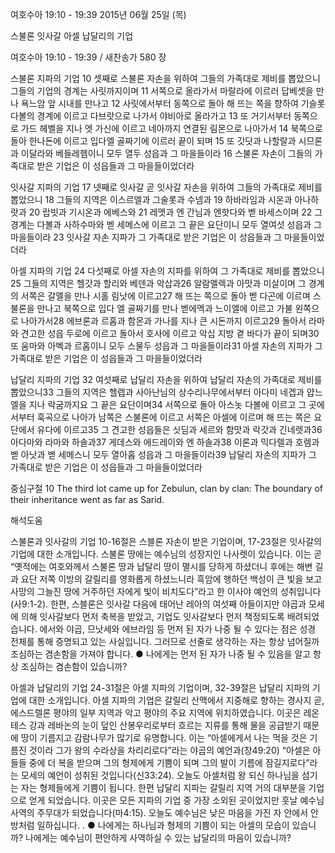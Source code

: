 여호수아 19:10 - 19:39 
2015년 06월 25일 (목)

스불론 잇사갈 아셀 납달리의 기업 



여호수아 19:10 - 19:39 / 새찬송가 580 장


스불론 지파의 기업
10 셋째로 스불론 자손을 위하여 그들의 가족대로 제비를 뽑았으니 그들의 기업의 경계는 사릿까지이며 11 서쪽으로 올라가서 마랄라에 이르러 답베셋을 만나 욕느암 앞 시내를 만나고 12 사릿에서부터 동쪽으로 돌아 해 뜨는 쪽을 향하여 기슬롯 다볼의 경계에 이르고 다브랏으로 나가서 야비아로 올라가고 13 또 거기서부터 동쪽으로 가드 헤벨을 지나 엣 가신에 이르고 네아까지 연결된 림몬으로 나아가서 14 북쪽으로 돌아 한나돈에 이르고 입다엘 골짜기에 이르러 끝이 되며 15 또 갓닷과 나할랄과 시므론과 이달라와 베들레헴이니 모두 열두 성읍과 그 마을들이라 16 스불론 자손이 그들의 가족대로 받은 기업은 이 성읍들과 그 마을들이었더라 

잇사갈 지파의 기업
17 넷째로 잇사갈 곧 잇사갈 자손을 위하여 그들의 가족대로 제비를 뽑았으니 18 그들의 지역은 이스르엘과 그술롯과 수넴과 19 하바라임과 시온과 아나하랏과 20 랍빗과 기시온과 에베스와 21 레멧과 엔 간님과 엔핫다와 벧 바세스이며 22 그 경계는 다볼과 사하수마와 벧 세메스에 이르고 그 끝은 요단이니 모두 열여섯 성읍과 그 마을들이라 23 잇사갈 자손 지파가 그 가족대로 받은 기업은 이 성읍들과 그 마을들이었더라

아셀 지파의 기업
24 다섯째로 아셀 자손의 지파를 위하여 그 가족대로 제비를 뽑았으니25 그들의 지역은 헬갓과 할리와 베덴과 악삽과26 알람멜렉과 아맛과 미살이며 그 경계의 서쪽은 갈멜을 만나 시홀 림낫에 이르고27 해 뜨는 쪽으로 돌아 벧 다곤에 이르며 스불론을 만나고 북쪽으로 입다 엘 골짜기를 만나 벧에멕과 느이엘에 이르고 가불 왼쪽으로 나아가서28 에브론과 르홉과 함몬과 가나를 지나 큰 시돈까지 이르고29 돌아서 라마와 견고한 성읍 두로에 이르고 돌아서 호사에 이르고 악십 지방 곁 바다가 끝이 되며30 또 움마와 아벡과 르홉이니 모두 스물두 성읍과 그 마을들이라31 아셀 자손의 지파가 그 가족대로 받은 기업은 이 성읍들과 그 마을들이었더라

납달리 지파의 기업
32 여섯째로 납달리 자손을 위하여 납달리 자손의 가족대로 제비를 뽑았으니33 그들의 지역은 헬렙과 사아난님의 상수리나무에서부터 아다미 네겝과 얍느엘을 지나 락굼까지요 그 끝은 요단이며34 서쪽으로 돌아 아스놋 다볼에 이르고 그 곳에서부터 훅곡으로 나아가 남쪽은 스불론에 이르고 서쪽은 아셀에 이르며 해 뜨는 쪽은 요단에서 유다에 이르고35 그 견고한 성읍들은 싯딤과 세르와 함맛과 락갓과 긴네렛과36 아다마와 라마와 하솔과37 게데스와 에드레이와 엔 하솔과38 이론과 믹다렐과 호렘과 벧 아낫과 벧 세메스니 모두 열아홉 성읍과 그 마을들이라39 납달리 자손의 지파가 그 가족대로 받은 기업은 이 성읍들과 그 마을들이었더라

중심구절 10 The third lot came up for Zebulun, clan by clan: The boundary of their inheritance went as far as Sarid.

해석도움





스불론과 잇사갈의 기업
10-16절은 스블론 자손이 받은 기업이며, 17-23절은 잇사갈의 기업에 대한 소개입니다. 스불론 땅에는 예수님의 성장지인 나사렛이 있습니다. 이는 곧 “옛적에는 여호와께서 스불론 땅과 납달리 땅이 멸시를 당하게 하셨더니 후에는 해변 길과 요단 저쪽 이방의 갈릴리를 영화롭게 하셨느니라 흑암에 행하던 백성이 큰 빛을 보고 사망의 그늘진 땅에 거주하던 자에게 빛이 비치도다”라고 한 이사야 예언의 성취입니다(사9:1-2). 한편, 스블론은 잇사갈 다음에 태어난 레아의 여섯째 아들이지만 야곱과 모세에 의해 잇사갈보다 먼저 축복을 받았고, 기업도 잇사갈보다 먼저 책정되도록 배려되었습니다. 에서와 야곱, 므낫세와 에브라임 등 먼저 된 자가 나중 될 수 있다는 점은 성경 전체를 통해 증명되고 있는 사실입니다. 그러므로 선줄로 생각하는 자는 항상 넘어질까 조심하는 겸손함을 가져야 합니다.
●  나에게는 먼저 된 자가 나중 될 수 있음을 알고 항상 조심하는 겸손함이 있습니까?

아셀과 납달리의 기업
24-31절은 아셀 지파의 기업이며, 32-39절은 납달리 지파의 기업에 대한 소개입니다. 아셀 지파의 기업은 갈릴리 산맥에서 지중해로 향하는 경사지 곧, 에스드렐론 평야의 일부 지역과 악고 평야의 주요 지역에 위치하였습니다. 이곳은 레온테스 강과 레바논의 눈이 덮인 산봉우리로부터 흐르는 지류를 통해 물을 공급받기 때문에 땅이 기름지고 감람나무가 많기로 유명합니다. 이는 “아셀에게서 나는 먹을 것은 기름진 것이라 그가 왕의 수라상을 차리리로다”라는 야곱의 예언과(창49:20) “아셀은 아들들 중에 더 복을 받으며 그의 형제에게 기쁨이 되며 그의 발이 기름에 잠길지로다”라는 모세의 예언이 성취된 것입니다(신33:24). 오늘도 아셀처럼 왕 되신 하나님을 섬기는 자는 형제들에게 기쁨이 됩니다. 한편 납달리 지파는 갈릴리 지역 거의 대부분을 기업으로 얻게 되었습니다. 이곳은 모든 지파의 기업 중 가장 소외된 곳이었지만 훗날 예수님 사역의 주무대가 되었습니다(마4:15). 오늘도 예수님은 낮은 마음을 가진 자 안에서 안방처럼 일하십니다. . 
●  나에게는 하나님과 형제의 기쁨이 되는 아셀의 모습이 있습니까? 나에게는 예수님이 편안하게 사역하실 수 있는 납달리의 마음이 있습니까?